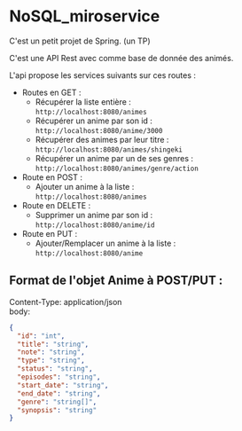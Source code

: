 # NoSQL_miroservice

C'est un petit projet de Spring. (un TP)

C'est une API Rest avec comme base de donnée des animés.

L'api propose les services suivants sur ces routes :
- Routes en GET :
  - Récupérer la liste entière :  
  ``http://localhost:8080/animes``
  - Récupérer un anime par son id :  
  ``http://localhost:8080/anime/3000``
  - Récupérer des animes par leur titre :  
  ``http://localhost:8080/animes/shingeki``
  - Récupérer un anime par un de ses genres :  
  ``http://localhost:8080/animes/genre/action``
- Route en POST :
  - Ajouter un anime à la liste :  
  ``http://localhost:8080/animes``
- Route en DELETE :
  - Supprimer un anime par son id :  
    ``http://localhost:8080/anime/id``
- Route en PUT :
  - Ajouter/Remplacer un anime à la liste :  
    ``http://localhost:8080/anime``
  

## Format de l'objet Anime à POST/PUT :
Content-Type: application/json  
body:  
```json
{  
  "id": "int", 
  "title": "string",  
  "note": "string",
  "type": "string",
  "status": "string",
  "episodes": "string",
  "start_date": "string",
  "end_date": "string",
  "genre": "string[]",
  "synopsis": "string"
}
```

